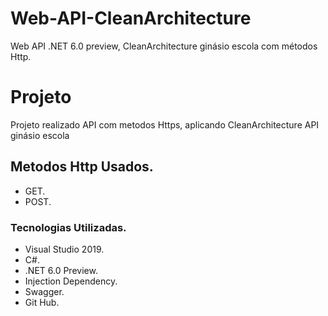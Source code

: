 # Web-API-CleanArchitecture
Web API .NET 6.0 preview, CleanArchitecture ginásio escola com métodos Http.

# Projeto
 Projeto realizado API com metodos Https, aplicando CleanArchitecture API ginásio escola

## Metodos Http Usados.
- GET.
- POST.

### Tecnologias Utilizadas.
- Visual Studio 2019.
- C#.
- .NET 6.0 Preview.
- Injection Dependency.
- Swagger.
- Git Hub.
